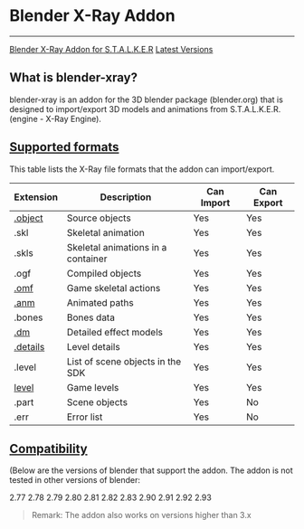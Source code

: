 # Blender X-Ray Addon

___

[Blender X-Ray Addon for S.T.A.L.K.E.R](https://github.com/PavelBlend/blender-xray)
[Latest Versions](https://github.com/PavelBlend/blender-xray/releases)

## What is blender-xray?

blender-xray is an addon for the 3D blender package (blender.org) that is designed to import/export 3D models and animations from S.T.A.L.K.E.R. (engine - X-Ray Engine).

## [Supported formats](https://github.com/PavelBlend/blender-xray/wiki#supported-formats)

This table lists the X-Ray file formats that the addon can import/export.

| Extension | Description | Can Import | Can Export |
---|---|---|---|
| [.object](../main-folders-and-files/file-formats/object.md) | Source objects | Yes | Yes |
| .skl | Skeletal animation | Yes | Yes |
| .skls | Skeletal animations in a container | Yes | Yes |
| .ogf | Compiled objects | Yes | Yes |
| [.omf](../main-folders-and-files/file-formats/omf.md) | Game skeletal actions | Yes | Yes |
| [.anm](../main-folders-and-files/file-formats/anm.md) | Animated paths | Yes | Yes |
| .bones | Bones data | Yes | Yes |
| [.dm](../main-folders-and-files/file-formats/dm.md) | Detailed effect models | Yes | Yes |
| [.details](../main-folders-and-files/file-formats/detals.md) | Level details | Yes | Yes |
| .level | List of scene objects in the SDK | Yes | Yes |
| [level](../main-folders-and-files/file-formats/level.md) | Game levels | Yes | Yes |
| .part | Scene objects | Yes  | No |
| .err | Error list | Yes  | No |

## [Compatibility](https://github.com/PavelBlend/blender-xray/wiki#supported-blender-versions)

(Below are the versions of blender that support the addon. The addon is not tested in other versions of blender:

 2.77
 2.78
 2.79
 2.80
 2.81
 2.82
 2.83
 2.90
 2.91
 2.92
 2.93

 > Remark: The addon also works on versions higher than 3.x
